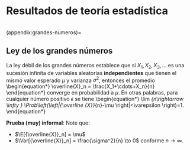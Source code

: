 # Resultados de teoría estadística

```{include} ../math-definitions.md
```


(appendix:grandes-numeros)=
## Ley de los grandes números
La ley débil de los grandes números establece que si $X_1, X_2, X_3, \dots$ es una sucesión infinita de variables aleatorias **independientes** que tienen el mismo valor esperado $\mu$ y varianza $\sigma^2$, entonces el promedio
\begin{equation*}
\overline{X}_n = \frac{X_1+\cdots+X_n}{n}
\end{equation*}
converge en probabilidad a $\mu$. En otras palabras, para cualquier número positivo $\epsilon$ se tiene
\begin{equation*}
\lim _{n\rightarrow \infty } \Prob\left(\left|{\overline {X}}_{n}-\mu \right|<\varepsilon \right)=1.
\end{equation*}


**Prueba (muy) informal**: Note que:

*  $\E[{\overline{X}}_n] = \mu$
*  $\Var[{\overline{X}}_n] = \frac{\sigma^2}{n} \to 0$ conforme $n\to\infty$.
